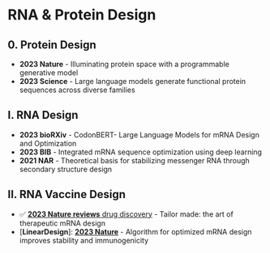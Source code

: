 # RNA & Protein Design

## 0. Protein Design

* **2023 Nature** - Illuminating protein space with a programmable generative model&#x20;
* **2023 Science** - Large language models generate functional protein sequences across diverse families

## I. RNA Design&#x20;

* **2023 bioRXiv** - CodonBERT- Large Language Models for mRNA Design and Optimization
* **2023 BIB** - Integrated mRNA sequence optimization using deep learning
* **2021 NAR** - Theoretical basis for stabilizing messenger RNA through secondary structure design

## II. RNA Vaccine Design

* ✅ [**2023 Nature reviews** drug discovery](https://www.nature.com/articles/s41573-023-00827-x) - Tailor made: the art of therapeutic mRNA design&#x20;
* \[**LinearDesign**]: [**2023 Nature**](https://www.nature.com/articles/s41586-023-06127-z) - Algorithm for optimized mRNA design improves stability and immunogenicity
